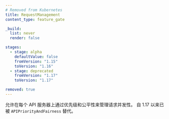```yaml
---
# Removed from Kubernetes
title: RequestManagement
content_type: feature_gate

_build:
  list: never
  render: false

stages:
  - stage: alpha 
    defaultValue: false
    fromVersion: "1.15"
    toVersion: "1.16"
  - stage: deprecated
    fromVersion: "1.17"
    toVersion: "1.17"

removed: true
---
```


<!--
Enables managing request concurrency with prioritization and fairness
at each API server. Deprecated by `APIPriorityAndFairness` since 1.17.
-->
允许在每个 API 服务器上通过优先级和公平性来管理请求并发性。
自 1.17 以来已被 `APIPriorityAndFairness` 替代。

